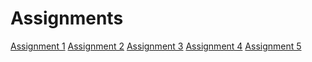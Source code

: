 # Assignments
[Assignment 1](https://github.com/u1278568/Assignments/blob/master/Assignment_week_2%20(1).ipynb)
[Assignment 2](https://github.com/u1278568/Assignments/blob/master/Assignment_week_4%20(2).ipynb)
[Assignment 3](https://github.com/u1278568/Assignments/blob/master/Assignment_week_5%20(3).ipynb)
[Assignment 4](https://github.com/u1278568/Assignments/blob/master/assignment4%20(1).ipynb)
[Assignment 5](https://github.com/u1278568/Assignments/blob/master/assignment5%20(1).ipynb)
